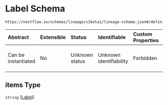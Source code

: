 # Label Schema

```txt
https://nextflow.io/schemas/lineage/v1beta1/lineage-schema.json#/definitions/TaskOutput/properties/labels/items
```



| Abstract            | Extensible | Status         | Identifiable            | Custom Properties | Additional Properties | Access Restrictions | Defined In                                                                                                       |
| :------------------ | :--------- | :------------- | :---------------------- | :---------------- | :-------------------- | :------------------ | :--------------------------------------------------------------------------------------------------------------- |
| Can be instantiated | No         | Unknown status | Unknown identifiability | Forbidden         | Allowed               | none                | [nextflow-lineage-v1beta1-schema.json\*](../out/out/nextflow-lineage-v1beta1-schema.json "open original schema") |

## items Type

`string` ([Label](nextflow-lineage-v1beta1-schema-1-definitions-taskoutput-properties-task-output-labels-label.md))
